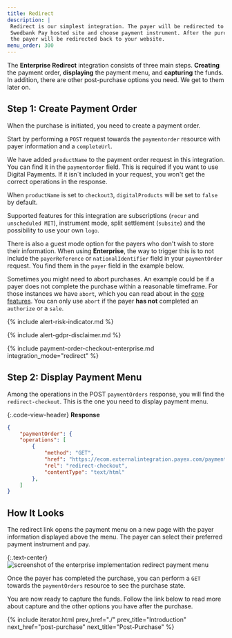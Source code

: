 ```yaml
---
title: Redirect
description: |
 Redirect is our simplest integration. The payer will be redirected to a secure
 Swedbank Pay hosted site and choose payment instrument. After the purchase,
 the payer will be redirected back to your website.
menu_order: 300
---
```


The **Enterprise Redirect** integration consists of three
main steps. **Creating** the payment order, **displaying** the payment menu, and
**capturing** the funds. In addition, there are other post-purchase options you
need. We get to them later on.

## Step 1: Create Payment Order

When the purchase is initiated, you need to create a payment order.

Start by performing a `POST` request towards the `paymentorder` resource
with payer information and a `completeUrl`.

We have added `productName` to the payment order request in this integration.
You can find it in the `paymentorder` field. This is required if you want to use
Digital Payments. If it isn´t included in your request, you won't get the
correct operations in the response.

When `productName` is set to `checkout3`, `digitalProducts` will be set to
`false` by default.

Supported features for this integration are subscriptions (`recur` and
`unscheduled MIT`), instrument mode, split settlement (`subsite`) and the
possibility to use your own `logo`.

There is also a guest mode option for the payers who don't wish to store their
information. When using **Enterprise**, the way to trigger
this is to not include the `payerReference` or `nationalIdentifier` field in
your `paymentOrder` request. You find them in the `payer` field in the example
below.

Sometimes you might need to abort purchases. An example could be if a payer does
not complete the purchase within a reasonable timeframe. For those instances we
have `abort`, which you can read about in the [core features][abort-feature].
You can only use `abort` if the payer **has not** completed an `authorize` or a
`sale`.

{% include alert-risk-indicator.md %}

{% include alert-gdpr-disclaimer.md %}

{% include payment-order-checkout-enterprise.md integration_mode="redirect" %}

## Step 2: Display Payment Menu

Among the operations in the POST `paymentOrders` response, you will find the
`redirect-checkout`. This is the one you need to display payment menu.

{:.code-view-header}
**Response**

```json
{
    "paymentOrder": {
    "operations": [
        {
            "method": "GET",
            "href": "https://ecom.externalintegration.payex.com/payment/menu/b934d6f84a89a01852eea01190c2bbcc937ba29228ca7502df8592975ee3bb0d?_tc_tid=30f2168171e142d38bcd4af2c3721959",
            "rel": "redirect-checkout",
            "contentType": "text/html"
        },
    ]
}
```

## How It Looks

The redirect link opens the payment menu on a new page with the payer
information displayed above the menu. The payer can select their preferred
payment instrument and pay.

{:.text-center}
![screenshot of the enterprise implementation redirect payment menu][redirect-enterprise-menu]

Once the payer has completed the purchase, you can perform a `GET` towards the
`paymentOrders` resource to see the purchase state.

You are now ready to capture the funds. Follow the link below to read more about
capture and the other options you have after the purchase.

{% include iterator.html prev_href="./"
                         prev_title="Introduction"
                         next_href="post-purchase"
                         next_title="Post-Purchase" %}

[abort-feature]: /digital-payments/enterprise/features/core/abort
[redirect-enterprise-menu]: /assets/img/checkout/digital-payments-redirect-menu.png
